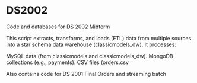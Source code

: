 # DS2002
Code and databases for DS 2002 Midterm

This script extracts, transforms, and loads (ETL) data from multiple sources into a star schema data warehouse (classicmodels_dw). It processes:

MySQL data (from classicmodels and classicmodels_dw).
MongoDB collections (e.g., payments).
CSV files (orders.csv

Also contains code for DS 2001 Final
Orders and streaming batch 
